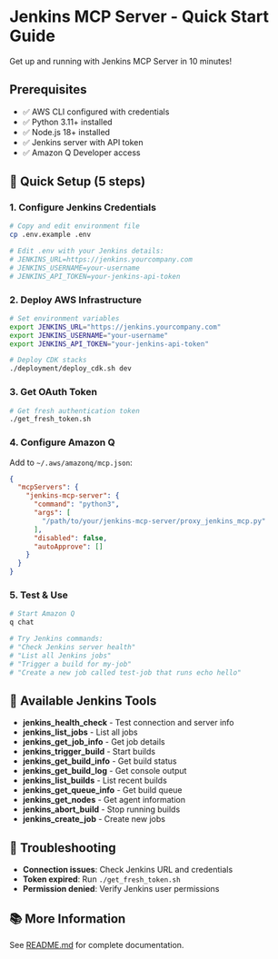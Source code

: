 # Jenkins MCP Server - Quick Start Guide

Get up and running with Jenkins MCP Server in 10 minutes!

## Prerequisites

- ✅ AWS CLI configured with credentials
- ✅ Python 3.11+ installed
- ✅ Node.js 18+ installed
- ✅ Jenkins server with API token
- ✅ Amazon Q Developer access

## 🚀 Quick Setup (5 steps)

### 1. Configure Jenkins Credentials

```bash
# Copy and edit environment file
cp .env.example .env

# Edit .env with your Jenkins details:
# JENKINS_URL=https://jenkins.yourcompany.com
# JENKINS_USERNAME=your-username
# JENKINS_API_TOKEN=your-jenkins-api-token
```

### 2. Deploy AWS Infrastructure

```bash
# Set environment variables
export JENKINS_URL="https://jenkins.yourcompany.com"
export JENKINS_USERNAME="your-username"
export JENKINS_API_TOKEN="your-jenkins-api-token"

# Deploy CDK stacks
./deployment/deploy_cdk.sh dev
```

### 3. Get OAuth Token

```bash
# Get fresh authentication token
./get_fresh_token.sh
```

### 4. Configure Amazon Q

Add to `~/.aws/amazonq/mcp.json`:

```json
{
  "mcpServers": {
    "jenkins-mcp-server": {
      "command": "python3",
      "args": [
        "/path/to/your/jenkins-mcp-server/proxy_jenkins_mcp.py"
      ],
      "disabled": false,
      "autoApprove": []
    }
  }
}
```

### 5. Test & Use

```bash
# Start Amazon Q
q chat

# Try Jenkins commands:
# "Check Jenkins server health"
# "List all Jenkins jobs"
# "Trigger a build for my-job"
# "Create a new job called test-job that runs echo hello"
```

## 🎯 Available Jenkins Tools

- **jenkins_health_check** - Test connection and server info
- **jenkins_list_jobs** - List all jobs
- **jenkins_get_job_info** - Get job details
- **jenkins_trigger_build** - Start builds
- **jenkins_get_build_info** - Get build status
- **jenkins_get_build_log** - Get console output
- **jenkins_list_builds** - List recent builds
- **jenkins_get_queue_info** - Get build queue
- **jenkins_get_nodes** - Get agent information
- **jenkins_abort_build** - Stop running builds
- **jenkins_create_job** - Create new jobs

## 🔧 Troubleshooting

- **Connection issues**: Check Jenkins URL and credentials
- **Token expired**: Run `./get_fresh_token.sh`
- **Permission denied**: Verify Jenkins user permissions

## 📚 More Information

See [README.md](README.md) for complete documentation.
